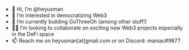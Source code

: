 - 👋 Hi, I’m @heyusman
- 👀 I’m interested in democratizing Web3
- 🌱 I’m currently building GoThreeOh (among other stuff!)
- 👨‍💻 I’m looking to collaborate on exciting new Web3 projects especially in the DeFi space
- 📫 Reach me on heyusman[at]gmail.com or on Discord: maniac#9877

<!---
heyusman/heyusman is a ✨ special ✨ repository because its `README.md` (this file) appears on your GitHub profile.
You can click the Preview link to take a look at your changes.
--->
